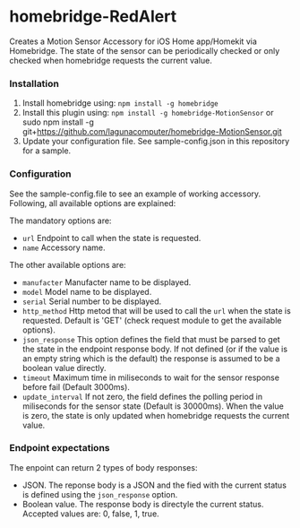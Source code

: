 # homebridge-RedAlert

Creates a Motion Sensor Accessory for iOS Home app/Homekit via Homebridge.
The state of the sensor can be periodically checked or only checked when homebridge requests the current value.


### Installation

1. Install homebridge using: ```npm install -g homebridge```
2. Install this plugin using: ```npm install -g homebridge-MotionSensor``` or sudo npm install -g git+https://github.com/lagunacomputer/homebridge-MotionSensor.git
3. Update your configuration file. See sample-config.json in this repository for a sample.

### Configuration

See the sample-config.file to see an example of working accessory. Following, all available options are explained:

The mandatory options are:
 * ```url``` Endpoint to call when the state is requested.
 * ```name``` Accessory name.

The other available options are:
 * ```manufacter``` Manufacter name to be displayed.
 * ```model``` Model name to be displayed.
 * ```serial``` Serial number to be displayed.
 * ```http_method``` Http metod that will be used to call the ```url``` when the state is requested. Default is 'GET' (check request module to get the available options).
 * ```json_response``` This option defines the field that must be parsed to get the state in the endpoint response body. If not defined (or if the value is an empty string which is the default) the response is assumed to be a boolean value directly.
 * ```timeout``` Maximum time in miliseconds to wait for the sensor response before fail (Default 3000ms).
 * ```update_interval``` If not zero, the field defines the polling period in miliseconds for the sensor state (Default is 30000ms). When the value is zero, the state is only updated when homebridge requests the current value.

### Endpoint expectations
The enpoint can return 2 types of body responses:
 * JSON. The reponse body is a JSON and the fied with the current status is defined using the ```json_response``` option.
 * Boolean value. The response body is directyle the current status. Accepted values are: 0, false, 1, true.
